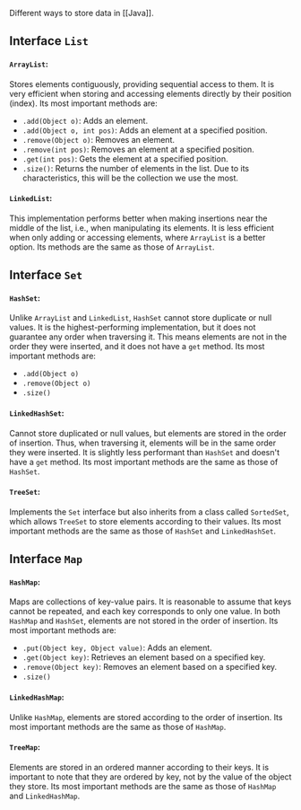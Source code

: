 Different ways to store data in [[Java]].
## Interface `List`
#### `ArrayList`:
Stores elements contiguously, providing sequential access to them. It is very efficient when storing and accessing elements directly by their position (index). Its most important methods are:
- `.add(Object o)`: Adds an element.
- `.add(Object o, int pos)`: Adds an element at a specified position.
- `.remove(Object o)`: Removes an element.
- `.remove(int pos)`: Removes an element at a specified position.
- `.get(int pos)`: Gets the element at a specified position.
- `.size()`: Returns the number of elements in the list. Due to its characteristics, this will be the collection we use the most.
#### `LinkedList`:
This implementation performs better when making insertions near the middle of the list, i.e., when manipulating its elements. It is less efficient when only adding or accessing elements, where `ArrayList` is a better option. Its methods are the same as those of `ArrayList`.
## Interface `Set`
#### `HashSet`:
Unlike `ArrayList` and `LinkedList`, `HashSet` cannot store duplicate or null values. It is the highest-performing implementation, but it does not guarantee any order when traversing it. This means elements are not in the order they were inserted, and it does not have a `get` method. Its most important methods are:
- `.add(Object o)`
- `.remove(Object o)`
- `.size()`
#### `LinkedHashSet`:
Cannot store duplicated or null values, but elements are stored in the order of insertion. Thus, when traversing it, elements will be in the same order they were inserted. It is slightly less performant than `HashSet` and doesn't have a `get` method. Its most important methods are the same as those of `HashSet`.
#### `TreeSet`:
Implements the `Set` interface but also inherits from a class called `SortedSet`, which allows `TreeSet` to store elements according to their values. Its most important methods are the same as those of `HashSet` and `LinkedHashSet`.
## Interface `Map`
#### `HashMap`:
Maps are collections of key-value pairs. It is reasonable to assume that keys cannot be repeated, and each key corresponds to only one value. In both `HashMap` and `HashSet`, elements are not stored in the order of insertion. Its most important methods are:
- `.put(Object key, Object value)`: Adds an element.
- `.get(Object key)`: Retrieves an element based on a specified key.
- `.remove(Object key)`: Removes an element based on a specified key.
- `.size()`
#### `LinkedHashMap`:
Unlike `HashMap`, elements are stored according to the order of insertion. Its most important methods are the same as those of `HashMap`.
#### `TreeMap`:
Elements are stored in an ordered manner according to their keys. It is important to note that they are ordered by key, not by the value of the object they store. Its most important methods are the same as those of `HashMap` and `LinkedHashMap`.